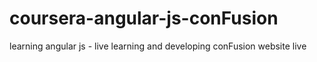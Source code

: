 # coursera-angular-js-conFusion
learning angular js - live
learning and developing conFusion website live
